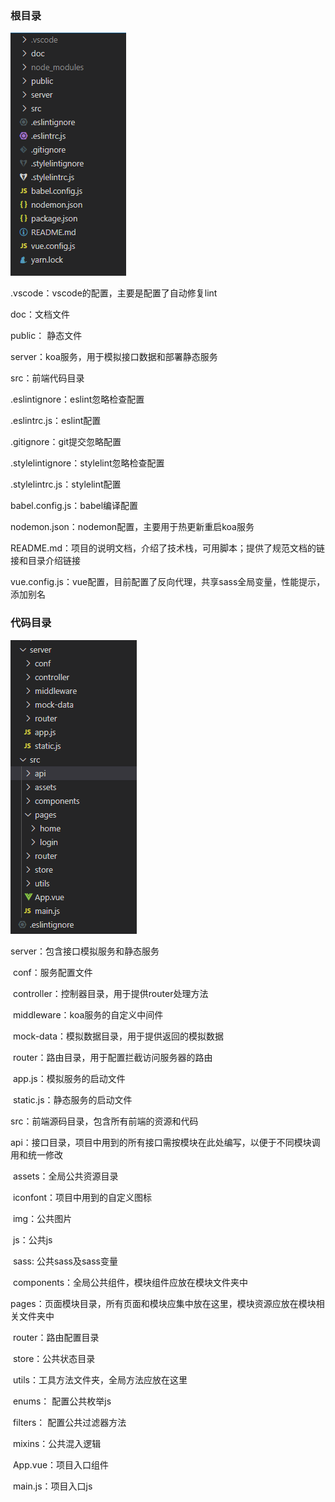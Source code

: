 ### 根目录

![根目录](https://github.com/loong-moon/vue-cli-3.0/raw/master/doc/img/directory1.png)

.vscode：vscode的配置，主要是配置了自动修复lint

doc：文档文件

public： 静态文件

server：koa服务，用于模拟接口数据和部署静态服务

src：前端代码目录

.eslintignore：eslint忽略检查配置

.eslintrc.js：eslint配置

.gitignore：git提交忽略配置

.stylelintignore：stylelint忽略检查配置

.stylelintrc.js：stylelint配置

babel.config.js：babel编译配置

nodemon.json：nodemon配置，主要用于热更新重启koa服务

README.md：项目的说明文档，介绍了技术栈，可用脚本；提供了规范文档的链接和目录介绍链接

vue.config.js：vue配置，目前配置了反向代理，共享sass全局变量，性能提示，添加别名



### 代码目录

![代码目录](https://github.com/loong-moon/vue-cli-3.0/raw/master/doc/img/directory2.png)

server：包含接口模拟服务和静态服务

​	conf：服务配置文件

​	controller：控制器目录，用于提供router处理方法

​	middleware：koa服务的自定义中间件

​	mock-data：模拟数据目录，用于提供返回的模拟数据

​	router：路由目录，用于配置拦截访问服务器的路由

​	app.js：模拟服务的启动文件

​	static.js：静态服务的启动文件

src：前端源码目录，包含所有前端的资源和代码

​	api：接口目录，项目中用到的所有接口需按模块在此处编写，以便于不同模块调用和统一修改

​	assets：全局公共资源目录

​		iconfont：项目中用到的自定义图标

​		img：公共图片

​		js：公共js

​		sass: 公共sass及sass变量

​	components：全局公共组件，模块组件应放在模块文件夹中

​	pages：页面模块目录，所有页面和模块应集中放在这里，模块资源应放在模块相关文件夹中

​	router：路由配置目录

​	store：公共状态目录

​	utils：工具方法文件夹，全局方法应放在这里

​		enums： 配置公共枚举js

​		filters： 配置公共过滤器方法

​		mixins：公共混入逻辑

​	App.vue：项目入口组件

​	main.js：项目入口js

